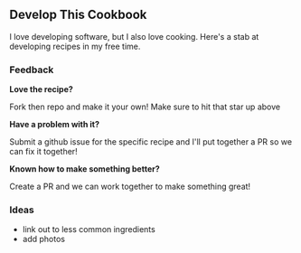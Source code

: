 ## Develop This Cookbook 

I love developing software, but I also love cooking. Here's a stab at developing recipes in my free time.

### Feedback

**Love the recipe?** 

Fork then repo and make it your own! Make sure to hit that star up above

**Have a problem with it?**

Submit a github issue for the specific recipe and I'll put together a PR so we can fix it together!

**Known how to make something better?**

Create a PR and we can work together to make something great!

### Ideas
- link out to less common ingredients 
- add photos
